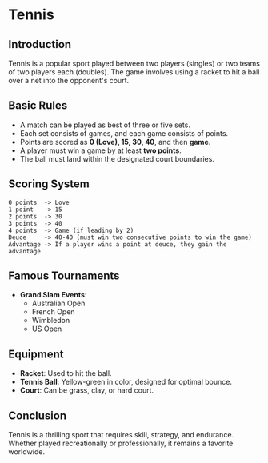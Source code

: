 # Tennis

## Introduction
Tennis is a popular sport played between two players (singles) or two teams of two players each (doubles). The game involves using a racket to hit a ball over a net into the opponent's court.

## Basic Rules
- A match can be played as best of three or five sets.
- Each set consists of games, and each game consists of points.
- Points are scored as **0 (Love), 15, 30, 40**, and then **game**.
- A player must win a game by at least **two points**.
- The ball must land within the designated court boundaries.

## Scoring System
```plaintext
0 points  -> Love
1 point   -> 15
2 points  -> 30
3 points  -> 40
4 points  -> Game (if leading by 2)
Deuce     -> 40-40 (must win two consecutive points to win the game)
Advantage -> If a player wins a point at deuce, they gain the advantage
```

## Famous Tournaments
- **Grand Slam Events**:
  - Australian Open
  - French Open
  - Wimbledon
  - US Open

## Equipment
- **Racket**: Used to hit the ball.
- **Tennis Ball**: Yellow-green in color, designed for optimal bounce.
- **Court**: Can be grass, clay, or hard court.

## Conclusion
Tennis is a thrilling sport that requires skill, strategy, and endurance. Whether played recreationally or professionally, it remains a favorite worldwide.
